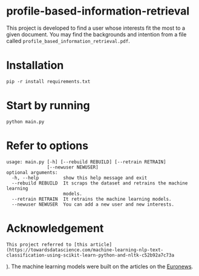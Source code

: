 # profile-based-information-retrieval
This project is developed to find a user whose interests fit the most to a given document. You may find the backgrounds and intention from a file called `profile_based_information_retrieval.pdf`.
# Installation
    pip -r install requirements.txt

# Start by running
    python main.py

# Refer to options
    usage: main.py [-h] [--rebuild REBUILD] [--retrain RETRAIN]
                   [--newuser NEWUSER]
    optional arguments:
      -h, --help         show this help message and exit
      --rebuild REBUILD  It scraps the dataset and retrains the machine learning
                         models.
      --retrain RETRAIN  It retrains the machine learning models.
      --newuser NEWUSER  You can add a new user and new interests.

# Acknowledgement
    This project referred to [this article](https://towardsdatascience.com/machine-learning-nlp-text-classification-using-scikit-learn-python-and-nltk-c52b92a7c73a
).
    The machine learning models were built on the articles on the [Euronews](https://www.euronews.com).